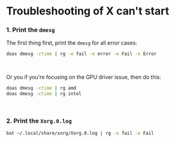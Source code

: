 # Troubleshooting of X can't start

### 1. Print the `dmesg`

The first thing first, print the `dmesg` for all error cases:

```bash
doas dmesg -ctime | rg -e fail -e error -e Fail -e Error
```

</br>

Or you if you're focusing on the GPU driver issue, then do this:


```bash
doas dmesg -ctime | rg amd
doas dmesg -ctime | rg intel
```

</br>


### 2. Print the `Xorg.0.log`

```bash
bat ~/.local/share/xorg/Xorg.0.log | rg -e fail -e Fail
```

</br>

